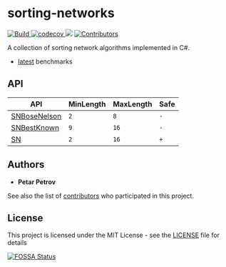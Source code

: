 # sorting-networks

<p align="left">
    <a href="https://github.com/petarpetrovt/sorting-networks/actions?query=workflow%3ABuild" alt="Build">
        <img alt="Build" src="https://github.com/petarpetrovt/sorting-networks/workflows/Build/badge.svg?branch=master" />
    </a>
    <a href="https://codecov.io/gh/petarpetrovt/sorting-networks" alt="codecov">
        <img alt="codecov" src="https://codecov.io/gh/petarpetrovt/sorting-networks/branch/master/graph/badge.svg?token=nzdk7N3iVY" />
    </a>
<a href="https://app.fossa.com/projects/git%2Bgithub.com%2Fpetarpetrovt%2Fsorting-networks?ref=badge_shield" alt="FOSSA Status"><img src="https://app.fossa.com/api/projects/git%2Bgithub.com%2Fpetarpetrovt%2Fsorting-networks.svg?type=shield"/></a>
    <a href="https://github.com/petarpetrovt/sorting-networks/graphs/contributors" alt="Contributors">
        <img alt="Contributors" src="https://img.shields.io/github/contributors/petarpetrovt/sorting-networks?label=Contributors">
    </a>
</p>

A collection of sorting network algorithms implemented in C#.

* [latest](test/SortingNetworks.Benchmarks/Results/README.md) benchmarks

## API

| API | MinLength | MaxLength | Safe |
| --- | ----------| --------- | ------ |
| [SNBoseNelson](docs/api/SortingNetworks-SNBoseNelson.md#Methods) | `2` | `8` | `-` |
| [SNBestKnown](docs/api/SortingNetworks-SNBestKnown.md#Methods) | `9` | `16` | `-` |
| [SN](docs/api/SortingNetworks-SN.md#Methods) | `2` | `16` | `+` |

## Authors

* **Petar Petrov**

See also the list of [contributors](https://github.com/petarpetrovt/sorting-networks/graphs/contributors) who participated in this project.

## License

This project is licensed under the MIT License - see the [LICENSE](LICENSE) file for details


[![FOSSA Status](https://app.fossa.com/api/projects/git%2Bgithub.com%2Fpetarpetrovt%2Fsorting-networks.svg?type=large)](https://app.fossa.com/projects/git%2Bgithub.com%2Fpetarpetrovt%2Fsorting-networks?ref=badge_large)